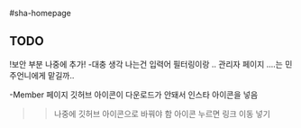 #sha-homepage



## TODO

!보안 부분 나중에 추가!
-대충 생각 나는건 입력어 필터링이랑 .. 관리자 페이지 ....는 민주언니에게 맡길까..


-Member 페이지
깃허브 아이콘이 다운로드가 안돼서 인스타 아이콘을 넣음
>> 나중에 깃허브 아이콘으로 바꿔야 함 
아이콘 누르면 링크 이동 넣기


